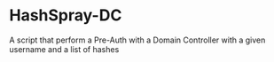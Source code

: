 # HashSpray-DC
A script that perform a Pre-Auth with a Domain Controller with a given username and a list of hashes 
